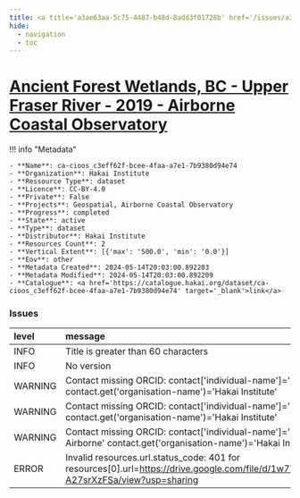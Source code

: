 ```yaml
---
title: <a title='a3ae63aa-5c75-4487-b48d-8add3f01728b' href='/issues/a3ae63aa-5c75-4487-b48d-8add3f01728b/' target='_blank'>Ancient Forest Wetlands, BC - Upper Fraser River - 2019 - Airborne Coastal Observatory</a>
hide:
  - navigation
  - toc
---
```


# <a title='a3ae63aa-5c75-4487-b48d-8add3f01728b' href='/issues/a3ae63aa-5c75-4487-b48d-8add3f01728b/' target='_blank'>Ancient Forest Wetlands, BC - Upper Fraser River - 2019 - Airborne Coastal Observatory</a>

<div id='map'></div>

!!! info "Metadata"
    
    - **Name**: ca-cioos_c3eff62f-bcee-4faa-a7e1-7b9380d94e74 
    - **Organization**: Hakai Institute 
    - **Ressource Type**: dataset 
    - **Licence**: CC-BY-4.0 
    - **Private**: False 
    - **Projects**: Geospatial, Airborne Coastal Observatory 
    - **Progress**: completed 
    - **State**: active 
    - **Type**: dataset 
    - **Distributor**: Hakai Institute 
    - **Resources Count**: 2 
    - **Vertical Extent**: [{'max': '500.0', 'min': '0.0'}] 
    - **Eov**: other 
    - **Metadata Created**: 2024-05-14T20:03:00.892203 
    - **Metadata Modified**: 2024-05-14T20:03:00.892209 
    - **Catalogue**: <a href='https://catalogue.hakai.org/dataset/ca-cioos_c3eff62f-bcee-4faa-a7e1-7b9380d94e74' target='_blank'>link</a> 

### Issues

| level   | message                                                                                                                                        |
|:--------|:-----------------------------------------------------------------------------------------------------------------------------------------------|
| INFO    | Title is greater than 60 characters                                                                                                            |
| INFO    | No version                                                                                                                                     |
| WARNING | Contact missing ORCID: contact['individual-name']='Geospatial Team' contact.get('organisation-name')='Hakai Institute'                         |
| WARNING | Contact missing ORCID: contact['individual-name']='Geospatial Team' contact.get('organisation-name')='Hakai Institute'                         |
| WARNING | Contact missing ORCID: contact['individual-name']='Coastal Observatory, Airborne' contact.get('organisation-name')='Hakai Institute'           |
| ERROR   | Invalid resources.url.status_code: 401 for resources[0].url=https://drive.google.com/file/d/1w7TLX1RIP6F6S_inRKU3x-A27srXzFSa/view?usp=sharing |

<script>
   document.addEventListener("DOMContentLoaded", function() {
    var map = L.map('map').setView([51.505, -125.09], 5);
    L.tileLayer('https://tile.openstreetmap.org/{z}/{x}/{y}.png', {
        maxZoom: 19,
        attribution: '&copy; <a href="http://www.openstreetmap.org/copyright">OpenStreetMap</a>'
    }).addTo(map);
    var geojsonFeature = {
        "type": "Feature",
        "properties": {
            "name" : "<a title='a3ae63aa-5c75-4487-b48d-8add3f01728b' href='/issues/a3ae63aa-5c75-4487-b48d-8add3f01728b/' target='_blank'>Ancient Forest Wetlands, BC - Upper Fraser River - 2019 - Airborne Coastal Observatory</a>"
        },
        "geometry": {'type': 'Polygon', 'coordinates': [[[-121.3, 53.79], [-121.2, 53.79], [-121.2, 53.84], [-121.3, 53.84], [-121.3, 53.79]]]}
    }
    L.geoJSON(geojsonFeature).addTo(map);
   })
</script>